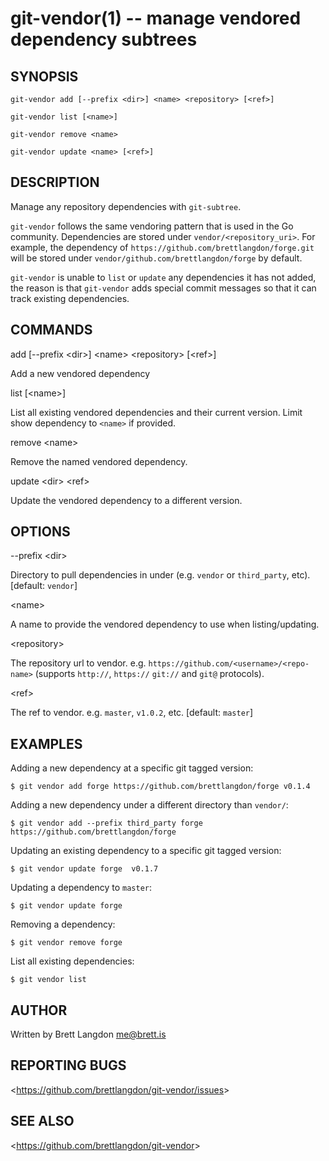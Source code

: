 git-vendor(1) -- manage vendored dependency subtrees
================================

## SYNOPSIS

`git-vendor add [--prefix <dir>] <name> <repository> [<ref>]`

`git-vendor list [<name>]`

`git-vendor remove <name>`

`git-vendor update <name> [<ref>]`

## DESCRIPTION

  Manage any repository dependencies with `git-subtree`.

  `git-vendor` follows the same vendoring pattern that is used in the Go community. Dependencies are stored under `vendor/<repository_uri>`. For example, the dependency of `https://github.com/brettlangdon/forge.git` will be stored under `vendor/github.com/brettlangdon/forge` by default.

  `git-vendor` is unable to `list` or `update` any dependencies it has not added, the reason is that `git-vendor` adds special commit messages so that it can track existing dependencies.

## COMMANDS

  add [--prefix &lt;dir&gt;] &lt;name&gt; &lt;repository&gt; [&lt;ref&gt;]

  Add a new vendored dependency

  list [&lt;name&gt;]

  List all existing vendored dependencies and their current version. Limit show dependency to `<name>` if provided.

  remove &lt;name&gt;

  Remove the named vendored dependency.

  update &lt;dir&gt; &lt;ref&gt;

  Update the vendored dependency to a different version.


## OPTIONS

  --prefix &lt;dir&gt;

  Directory to pull dependencies in under (e.g. `vendor` or `third_party`, etc). [default: `vendor`]

  &lt;name&gt;

  A name to provide the vendored dependency to use when listing/updating.

  &lt;repository&gt;

  The repository url to vendor. e.g. `https://github.com/<username>/<repo-name>` (supports `http://`, `https://` `git://` and `git@` protocols).

  &lt;ref&gt;

  The ref to vendor. e.g. `master`, `v1.0.2`, etc. [default: `master`]

## EXAMPLES

  Adding a new dependency at a specific git tagged version:

    $ git vendor add forge https://github.com/brettlangdon/forge v0.1.4

  Adding a new dependency under a different directory than `vendor/`:

    $ git vendor add --prefix third_party forge https://github.com/brettlangdon/forge

  Updating an existing dependency to a specific git tagged version:

    $ git vendor update forge  v0.1.7

  Updating a dependency to `master`:

    $ git vendor update forge

  Removing a dependency:

    $ git vendor remove forge

  List all existing dependencies:

    $ git vendor list

## AUTHOR

Written by Brett Langdon <me@brett.is>

## REPORTING BUGS

&lt;<https://github.com/brettlangdon/git-vendor/issues>&gt;

## SEE ALSO

&lt;<https://github.com/brettlangdon/git-vendor>&gt;
